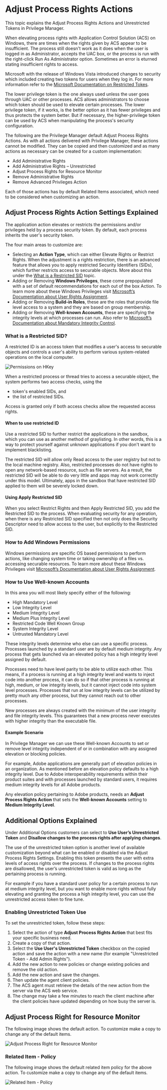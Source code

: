 [title]: # (Adjust Process Rights Actions)
[tags]: # (unrestricted token)
[priority]: # (4021)
# Adjust Process Rights Actions

This topic explains the Adjust Process Rights Actions and Unrestricted Tokens in Privilege Manager.

When elevating process rights with Application Control Solution (ACS) on Windows, there are times when the rights given by ACS appear to be insufficient. The process still doesn't work as it does when the user is logged in as Administrator, accepts the UAC box, or the process is run with the right-click Run As Administrator option. Sometimes an error is eturned stating insufficient rights to access.

Microsoft with the release of Windows Vista introduced changes to security which included creating two tokens for users when they log in. For more information refer to the [Microsoft Documentation on Restricted Tokes](https://docs.microsoft.com/en-us/windows/win32/secauthz/restricted-tokens).

The lower privilege token is the one always used unless the user goes through UAC or other processes. ACS allows administrators to choose which token should be used to elevate certain processes. The lower privilege token, if it works, is the better option as it has fewer privileges and thus protects the system better. But if necessary, the higher-privilege token can be used by ACS when manipulating the process's security configuration.

The following are the Privilege Manager default Adjust Process Rights Actions. As with all actions delivered with Privilege Manager, these actions cannot be modified. They can be copied and then customized and as many actions as
necessary can be created for a custom implementation:

* Add Administrative Rights
* Add Administrative Rights – Unrestricted
* Adjust Process Rights for Resource Monitor
* Remove Administrative Rights
* Remove Advanced Privileges Action

Each of those actions has by default Related Items associated, which need to be considered when customizing an action.

## Adjust Process Rights Action Settings Explained

The application action elevates or restricts the permissions and/or privileges held by a process security token. By default, each process inherits the user's security token.

The four main areas to customize are:

* Selecting an __Action Type__, which can either Elevate Rights or Restrict Rights. When the adjustment is a rights restriction, there is an advanced feature that allows you to apply restricted Security Identifiers (SIDs), which further restricts access to securable objects. More about this under the [What is a Restricted SID](#what-is-a-restricted-sid) topic.
* Adding or Removing __Windows Privileges__, these come prepopulated with a set of default recommendations for each out of the box Action. To learn more about these Windows Privileges visit [Microsoft’s Documentation about User Rights Assignment](https://docs.microsoft.com/en-us/windows/security/threat-protection/security-policy-settings/user-rights-assignment).
* Adding or Removing __Build-in Roles__, these are the roles that provide file level access to a system and they are based on group membership.
* Adding or Removing __Well-known Accounts__, these are specifying the integrity levels at which processes can run. Also refer to [Microsoft’s Documentation about Mandatory Integrity Control](https://docs.microsoft.com/en-us/windows/win32/secauthz/mandatory-integrity-control).

### What is a Restricted SID?

A restricted ID is an access token that modifies a user's access to securable objects and controls a user's ability to perform various system-related operations on the local computer.

![Permissions on HKey](images/unrestrict/perm-hkey.png)

When a restricted process or thread tries to access a securable object, the system performs two access checks, using the

* token's enabled SIDs, and
* the list of restricted SIDs.

Access is granted only if both access checks allow the requested access rights.

#### When to use restricted ID

Use a restricted SID to further restrict the applications in the sandbox, which you can use as another method of graylisting. In other words, this is a way to protect yourself against unknown applications if you don't want to implement
blacklisting.

The restricted SID will allow only Read access to the user registry but not to the local machine registry. Also, restricted processes do not have rights to open any network-based resource, such as file servers. As a result, the
restricted SID will be able to do very little and apps may not work correctly under this model. Ultimately, apps in the sandbox that have restricted SID applied to them will be severely locked down.

#### Using Apply Restricted SID

When you select Restrict Rights and then Apply Restricted SID, you add the Restricted SID to the process. When evaluating security for any operation, when there is any Restricted SID specified then not only does the Security Descriptor
need to allow access to the user, but explicitly to the Restricted SID.

### How to Add Windows Permissions

Windows permissions are specific OS based permissions to perform actions, like changing system time or taking ownership of a files vs. accessing securable resources. To learn more about these Windows Privileges visit [Microsoft’s
Documentation about User Rights Assignment](https://docs.microsoft.com/en-us/windows/security/threat-protection/security-policy-settings/user-rights-assignment).

### How to Use Well-known Accounts

In this area you will most likely specify either of the following:

* High Mandatory Level
* Low Integrity Level
* Medium Integrity Level
* Medium Plus Integrity Level
* Restricted Code Well Known Group
* System Integrity Level
* Untrusted Mandatory Level

These integrity levels determine who else can use a specific process. Processes launched by a standard user are by default medium integrity. Any process that gets launched via an elevated policy has a high integrity level assigned by
default.

Processes need to have level parity to be able to utilize each other. This means, if a process is running at a high integrity level and wants to inject code into another process, it can do so if that other process is running at
high, medium, or low integrity levels, but it cannot inject code into system level processes. Processes that run at low integrity levels can be utilized by pretty much any other process, but they cannot reach out to other processes.

New processes are always created with the minimum of the user integrity and file integrity levels. This guarantees that a new process never executes with higher integrity than the executable file.

#### Example Scenario

In Privilege Manager we can use these Well-known Accounts to set or remove level integrity independent of or in combination with any assigned elevation or blocking policies.

For example, Adobe applications are generally part of elevation policies in an organization. As mentioned before an elevation policy defaults to a high integrity level. Due to Adobe interoperability requirements within their product
suites and with processes launched by standard users, it requires medium integrity levels for all Adobe products.

Any elevation policy pertaining to Adobe products, needs an __Adjust Process Rights Action__ that sets the __Well-known Accounts__ setting to __Medium Integrity Level__.

## Additional Options Explained

Under Additional Options customers can select to __Use User’s Unrestricted Token__ and __Disallow changes to the process rights after applying changes__.

The use of the unrestricted token option is another level of available customization beyond what can be enabled or disabled via the Adjust Process Rights Settings. Enabling this token presents the user with extra levels of
access rights over the process. If changes to the process rights are disallowed, the user’s unrestricted token is valid as long as the pertaining process is running.

For example if you have a standard user policy for a certain process to run at medium integrity level, but you want to enable more rights without fully elevating and granting the process a high integrity level, you can use the unrestricted access token to fine tune.

### Enabling Unrestricted Token Use

To set the unrestricted token, follow these steps:

1. Select the action of type __Adjust Process Rights Action__ that best fits your specific business need.
2. Create a copy of that action.
3. Select the __Use User's Unrestricted Token__ checkbox on the copied action and save the action with a new name (for example "Unrestricted Token - Add Admin Rights").
4. Add the new action to new policies or change existing policies and remove the old action.
5. Add the new action and save the changes.
6. Then update the agent client policies.
7. The ACS agent must retrieve the details of the new action from the server via the ACS web service.
8. The change may take a few minutes to reach the client machine after the client policies have updated depending on how busy the server is.

## Adjust Process Right for Resource Monitor

The following image shows the default action. To customize make a copy to change any of the default items.

![Adjust Process Right for Resource Monitor](images/unrestrict/action-adj-process-rights.png)

### Related Item - Policy

The following image shows the default related item policy for the above action. To customize make a copy to change any of the default items.

![Related Item - Policy](images/unrestrict/related-item-client-option.png)
